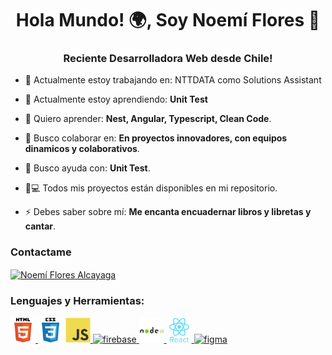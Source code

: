<h1 align="center">Hola Mundo! 🌍, Soy Noemí Flores 🦋 </h1>
<h3 align="center">Reciente Desarrolladora Web desde Chile!</h3>

- 🔭 Actualmente estoy trabajando en:  NTTDATA como Solutions Assistant

- 🌱 Actualmente estoy aprendiendo: **Unit Test**

- 🤖 Quiero aprender: **Nest, Angular, Typescript, Clean Code**.

- 👯 Busco colaborar en: **En proyectos innovadores, con equipos dinamicos y colaborativos**.

- 🤝 Busco ayuda con: **Unit Test**.

- 👨💻 Todos mis proyectos están disponibles en mi repositorio.

- ⚡ Debes saber sobre mí:  **Me encanta encuadernar libros y libretas y cantar**.

<h3 align="left">Contactame</h3>
<p align="left">
<a href="https://www.linkedin.com/in/noemifloresalcayaga//" target="blank"><img align="center" src="https://raw.githubusercontent.com/rahuldkjain/github-profile-readme-generator/master/src/images/icons/Social/linked-in-alt.svg" alt="Noemí Flores Alcayaga" height="30" width="40" /></a>
</p>

<h3 align="left">Lenguajes y Herramientas:</h3>
<p align="left"> <a href="https://www.w3schools.com/css/" target="_blank" rel="noreferrer"><a href="https://www.w3.org/html/" target="_blank" rel="noreferrer"> <img src="https://raw.githubusercontent.com/devicons/devicon/master/icons/html5/html5-original-wordmark.svg" alt="html5" width="40" height="40"/> </a><img src="https://raw.githubusercontent.com/devicons/devicon/master/icons/css3/css3-original-wordmark.svg" alt="css3" width="40" height="40"/> </a><a href="https://developer.mozilla.org/en-US/docs/Web/JavaScript" target="_blank" rel="noreferrer"> <img src="https://raw.githubusercontent.com/devicons/devicon/master/icons/javascript/javascript-original.svg" alt="javascript" width="40" height="40"/> </a>
<a href="https://firebase.google.com/" target="_blank" rel="noreferrer"> <img src="https://www.vectorlogo.zone/logos/firebase/firebase-icon.svg" alt="firebase" width="40" height="40"/> </a><a href="https://nodejs.org" target="_blank" rel="noreferrer"> <img src="https://raw.githubusercontent.com/devicons/devicon/master/icons/nodejs/nodejs-original-wordmark.svg" alt="nodejs" width="40" height="40"/> </a> <a href="https://reactjs.org/" target="_blank" rel=" noreferrer"> <img src="https://raw.githubusercontent.com/devicons/devicon/master/icons/react/react-original-wordmark.svg" alt="react" width="40" height="40 "/> </a> 
<a href="https://www.figma.com/" target="_blank" rel="noreferrer"> <img src="https://www.vectorlogo.zone/logos/figma/figma-icon.svg" alt="figma" width="40" height="40"/> </a></p>




